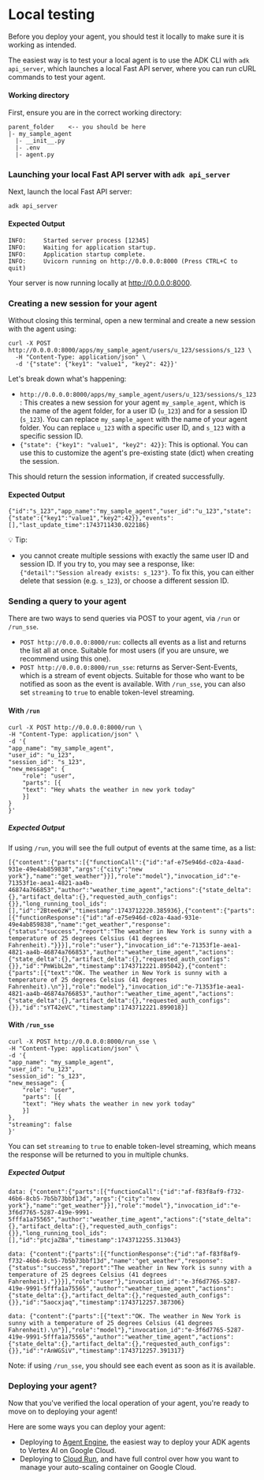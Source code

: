 # Local testing

Before you deploy your agent, you should test it locally to make sure it is
working as intended.

The easiest way is to test your a local agent is to use the ADK CLI with `adk api_server`, which launches a local Fast API server, where you can run cURL commands to test your agent.

#### Working directory 

First, ensure you are in the correct working directory:

```console
parent_folder    <-- you should be here
|- my_sample_agent
  |- __init__.py
  |- .env
  |- agent.py
```

### Launching your local Fast API server with `adk api_server`

Next, launch the local Fast API server:

```shell
adk api_server 
```

#### Expected Output

```shell
INFO:     Started server process [12345]
INFO:     Waiting for application startup.
INFO:     Application startup complete.
INFO:     Uvicorn running on http://0.0.0.0:8000 (Press CTRL+C to quit)
```

Your server is now running locally at http://0.0.0.0:8000.

### Creating a new session for your agent

Without closing this terminal, open a new terminal and create a new session with the agent using:

```shell
curl -X POST http://0.0.0.0:8000/apps/my_sample_agent/users/u_123/sessions/s_123 \
  -H "Content-Type: application/json" \
  -d '{"state": {"key1": "value1", "key2": 42}}'
```

Let's break down what's happening:  

* `http://0.0.0.0:8000/apps/my_sample_agent/users/u_123/sessions/s_123`: This creates a new session for your agent `my_sample_agent`, which is the name of the agent folder, for a user ID (`u_123`) and for a session ID (`s_123`). You can replace `my_sample_agent` with the name of your agent folder. You can replace `u_123` with a specific user ID, and `s_123` with a specific session ID.  
* `{"state": {"key1": "value1", "key2": 42}}`: This is optional. You can use this to customize the agent's pre-existing state (dict) when creating the session.  

This should return the session information, if created successfully.

#### Expected Output

```shell
{"id":"s_123","app_name":"my_sample_agent","user_id":"u_123","state":{"state":{"key1":"value1","key2":42}},"events":[],"last_update_time":1743711430.022186}
```

💡 Tip:  

* you cannot create multiple sessions with exactly the same user ID and session ID. If you try to, you may see a response, like: `{"detail":"Session already exists: s_123"}`. To fix this, you can either delete that session (e.g. `s_123`), or choose a different session ID.

### Sending a query to your agent

There are two ways to send queries via POST to your agent, via `/run` or `/run_sse`.  

* `POST http://0.0.0.0:8000/run`: collects all events as a list and returns the list all at once. Suitable for most users (if you are unsure, we recommend using this one).  
* `POST http://0.0.0.0:8000/run_sse`: returns as Server-Sent-Events, which is a stream of event objects. Suitable for those who want to be notified as soon as the event is available. With `/run_sse`, you can also set `streaming` to `true` to enable token-level streaming.

#### With `/run`

```shell
curl -X POST http://0.0.0.0:8000/run \
-H "Content-Type: application/json" \
-d '{
"app_name": "my_sample_agent",
"user_id": "u_123",
"session_id": "s_123",
"new_message": {
    "role": "user",
    "parts": [{
    "text": "Hey whats the weather in new york today"
    }]
}
}'
```

##### Expected Output

If using `/run`, you will see the full output of events at the same time, as a list:

```shell
[{"content":{"parts":[{"functionCall":{"id":"af-e75e946d-c02a-4aad-931e-49e4ab859838","args":{"city":"new york"},"name":"get_weather"}}],"role":"model"},"invocation_id":"e-71353f1e-aea1-4821-aa4b-46874a766853","author":"weather_time_agent","actions":{"state_delta":{},"artifact_delta":{},"requested_auth_configs":{}},"long_running_tool_ids":[],"id":"2Btee6zW","timestamp":1743712220.385936},{"content":{"parts":[{"functionResponse":{"id":"af-e75e946d-c02a-4aad-931e-49e4ab859838","name":"get_weather","response":{"status":"success","report":"The weather in New York is sunny with a temperature of 25 degrees Celsius (41 degrees Fahrenheit)."}}}],"role":"user"},"invocation_id":"e-71353f1e-aea1-4821-aa4b-46874a766853","author":"weather_time_agent","actions":{"state_delta":{},"artifact_delta":{},"requested_auth_configs":{}},"id":"PmWibL2m","timestamp":1743712221.895042},{"content":{"parts":[{"text":"OK. The weather in New York is sunny with a temperature of 25 degrees Celsius (41 degrees Fahrenheit).\n"}],"role":"model"},"invocation_id":"e-71353f1e-aea1-4821-aa4b-46874a766853","author":"weather_time_agent","actions":{"state_delta":{},"artifact_delta":{},"requested_auth_configs":{}},"id":"sYT42eVC","timestamp":1743712221.899018}]
```

#### With `/run_sse`

```shell
curl -X POST http://0.0.0.0:8000/run_sse \
-H "Content-Type: application/json" \
-d '{
"app_name": "my_sample_agent",
"user_id": "u_123",
"session_id": "s_123",
"new_message": {
    "role": "user",
    "parts": [{
    "text": "Hey whats the weather in new york today"
    }]
},
"streaming": false 
}'
```

You can set `streaming` to `true` to enable token-level streaming, which means the response will be returned to you in multiple chunks.

##### Expected Output

```shell
data: {"content":{"parts":[{"functionCall":{"id":"af-f83f8af9-f732-46b6-8cb5-7b5b73bbf13d","args":{"city":"new york"},"name":"get_weather"}}],"role":"model"},"invocation_id":"e-3f6d7765-5287-419e-9991-5fffa1a75565","author":"weather_time_agent","actions":{"state_delta":{},"artifact_delta":{},"requested_auth_configs":{}},"long_running_tool_ids":[],"id":"ptcjaZBa","timestamp":1743712255.313043}

data: {"content":{"parts":[{"functionResponse":{"id":"af-f83f8af9-f732-46b6-8cb5-7b5b73bbf13d","name":"get_weather","response":{"status":"success","report":"The weather in New York is sunny with a temperature of 25 degrees Celsius (41 degrees Fahrenheit)."}}}],"role":"user"},"invocation_id":"e-3f6d7765-5287-419e-9991-5fffa1a75565","author":"weather_time_agent","actions":{"state_delta":{},"artifact_delta":{},"requested_auth_configs":{}},"id":"5aocxjaq","timestamp":1743712257.387306}

data: {"content":{"parts":[{"text":"OK. The weather in New York is sunny with a temperature of 25 degrees Celsius (41 degrees Fahrenheit).\n"}],"role":"model"},"invocation_id":"e-3f6d7765-5287-419e-9991-5fffa1a75565","author":"weather_time_agent","actions":{"state_delta":{},"artifact_delta":{},"requested_auth_configs":{}},"id":"rAnWGSiV","timestamp":1743712257.391317}
```

Note: if using `/run_sse`, you should see each event as soon as it is available.

### Deploying your agent?

Now that you've verified the local operation of your agent, you're ready to move on to deploying your agent!

Here are some ways you can deploy your agent:

* Deploying to [Agent Engine](agent-engine.md), the easiest way to deploy your ADK agents to Vertex AI on Google Cloud.  
* Deploying to [Cloud Run](cloud-run.md), and have full control over how you want to manage your auto-scaling container on Google Cloud.  
